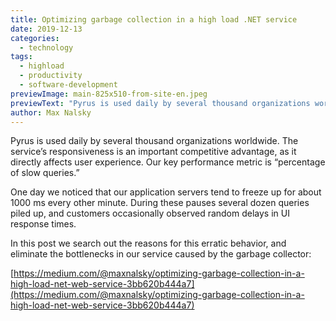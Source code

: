 ```yaml
---
title: Optimizing garbage collection in a high load .NET service
date: 2019-12-13
categories:
  - technology
tags:
  - highload
  - productivity
  - software-development
previewImage: main-825x510-from-site-en.jpeg
previewText: "Pyrus is used daily by several thousand organizations worldwide. The service’s responsiveness is an important competitive advantage, as it directly affects user experience. Our key performance metric is “percentage of slow queries.”"
author: Max Nalsky
---
```

Pyrus is used daily by several thousand organizations worldwide. The service’s responsiveness is an important competitive advantage, as it directly affects user experience. Our key performance metric is “percentage of slow queries.”

One day we noticed that our application servers tend to freeze up for about 1000 ms every other minute. During these pauses several dozen queries piled up, and customers occasionally observed random delays in UI response times.

In this post we search out the reasons for this erratic behavior, and eliminate the bottlenecks in our service caused by the garbage collector:

[https://medium.com/@maxnalsky/optimizing-garbage-collection-in-a-high-load-net-web-service-3bb620b444a7](https://medium.com/@maxnalsky/optimizing-garbage-collection-in-a-high-load-net-web-service-3bb620b444a7)